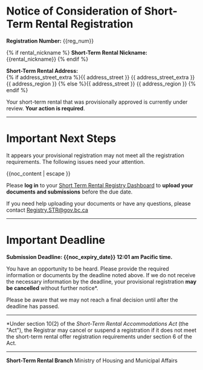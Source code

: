 # Notice of Consideration of Short-Term Rental Registration

**Registration Number:**
{{reg_num}}

{% if rental_nickname %}
**Short-Term Rental Nickname:**
{{rental_nickname}}
{% endif %}

**Short-Term Rental Address:**  
{% if address_street_extra %}{{ address_street }}
  {{ address_street_extra }}
  {{ address_region }}
  {% else %}{{ address_street }}
  {{ address_region }}
  {% endif %}

Your short-term rental that was provisionally approved is currently under review. **Your action is required**.  

---

# Important Next Steps
It appears your provisional registration may not meet all the registration requirements. The following issues need your attention.

{{noc_content | escape }}

Please **log in** to your [Short Term Rental Registry Dashboard](https://host.shorttermrental.registry.gov.bc.ca/en-CA/auth/login/) to **upload your documents and submissions** before the due date.

If you need help uploading your documents or have any questions, please contact [Registry.STR@gov.bc.ca](mailto:Registry.STR@gov.bc.ca)

---
# Important Deadline
**Submission Deadline: {{noc_expiry_date}} 12:01 am Pacific time.**

You have an opportunity to be heard. Please provide the required information or documents by the deadline noted above. If we do not receive the necessary information by the deadline, your provisional registration **may be cancelled** without further notice*.

Please be aware that we may not reach a final decision until after the deadline has passed.

---
*Under section 10(2) of the _Short-Term Rental Accommodations Act_ (the "Act"), the Registrar may cancel or suspend a registration if it does not meet the short-term rental offer registration requirements under section 6 of the Act.

---

**Short-Term Rental Branch**
Ministry of Housing and Municipal Affairs
